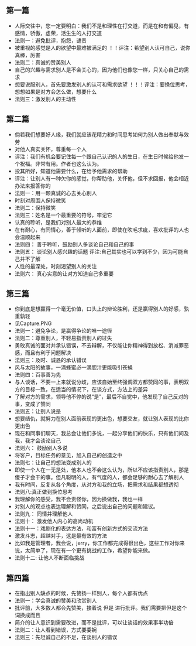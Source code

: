 ## 第一篇
* 人际交往中，您一定要明白：我们不是和理性在打交道，而是在和有偏见，有感情，骄傲，虚荣，活生生的人打交道
* 法则一：避免批评，抱怨，谴责
* 被重视的感觉是人的欲望中最难被满足的  ！！评注：希望别人认可自己，说你真棒，厉害
* 法则二：真诚的赞美别人
* 自己的兴趣与需求别人是不会关心的，因为他们也像您一样，只关心自己的需求
* 想要说服别人，首先要激发别人的认可和需求欲望   ！！！评注：要换位思考，想想如果是对方会怎么做，想要什么
* 法则三：激发别人的主动性
## 第二篇
* 倘若我们想要好人缘，我们就应该花精力和时间思考如何为别人做出奉献与效劳
* 对他人真实关怀，尊重每一个人
* 评注：我们有机会要记住每一个跟自己认识的人的生日，在生日时候给他发一个祝福。非常有用。作者也这么认为。
* 投其所好，知道他需要什么，在给予他需求的帮助
* 评注：让别人有一种欠你的感觉，你帮助他，关怀他，但不求回报，他会相近办法来报答你的
* 法则一：用一颗真诚的心去关心别人
* 时刻对周围人保持微笑
* 法则二：保持微笑
* 法则三：姓名是一个最重要的符号，牢记它
* 认真的聆听，是我们对别人最大的恭维
* 在有耐心，有同情心，善于倾听的人面前，即使在吹毛求疵，喜欢批评的人也会温顺起来
* 法则四： 善于聆听，鼓励别人多谈论自己和自己的事
* 法则五： 谈论别人感兴趣的话题  评注:自己其实也可以学到不少，因为可能自己并不了解
* 人性的最深处，时刻渴望别人的关注
* 法则六： 真心实意的让对方知道自己多重要
## 第三篇
* 你到底是想赢得一个毫无价值，口头上的辩论胜利，还是赢得别人的好感，孰重孰轻
* 见Capture.PNG
* 法则一：避免争论，是赢得争论的唯一途径
* 法则二：尊重别人，不轻易指责别人的过失
* 勇敢真诚的面对并承认错误，不去辩解，不仅能让你精神得到放松、消减罪恶感，而且有利于问题解决
* 法则三：及时、诚恳的承认错误
* 风与太阳的故事，一滴蜂蜜必一滴胆汁更能吸引苍蝇
* 法则四：百事善为先
* 与人谈话，不要一上来就说分歧，应该自始至终强调双方都赞同的事，表明双方的目标一致，在适当的情况下，在谈方式，方法上的差异
* 了解对方的需求，领导他不停的说“是”，最后不自觉中，他发现了自己反对的事，变成了赞同
* 法则五：让别人说是
* 想要结仇，就努力在别人面前表现的更出色，想要交友，就让别人表现的比你更出色
* 现在和同事们聊天，我总会让他们多说，一起分享他们的快乐，只有他们问及我，我才会谈论自己
* 法则六： 鼓励别人多说
* 将客户，目标任务的意见，加入自己的创造之中
* 法则七：让自己的想法变成别人的
* 即使一个人在一无是处，他本人也不会这么认为，所以不应该指责别人，那是傻子才会干的事。但凡聪明的人，有气度的人，都会足够的耐心去了解别人
* 我有时间，反复从各个角度，从对方和我的立场，把需求和结果都想透彻
* 法则八:真正做到换位思考
* 我理解你的感受，我不会责怪你，因为换做我，我也一样
* 对别人的观点也表达理解和赞同，之后说出自己的问题和建议。
* 法则九： 同情并理解他人
* 法则十： 激发他人内心的高尚动机
* 法则十一：戏剧化的表达方法，和富有创新方式的交流方法
* 激发斗志，超越对手，这是最有效的方法
* 比如我是管理者，我会说，jerry，你工作都完成得很出色，这些工作对你来说，太简单了，现在有一个更有挑战的工作，希望你能来做。
* 法则十二: 让他人不断面临挑战
## 第四篇
* 在指出别人缺点的时候，先赞扬一样别人，每个人都有优点
* 法则一：学会真诚的赞美和欣赏别人
* 批评前，大多数人都会先赞美，接着说 但是 进行批评。我们需要把但是这个词换成而且
* 简介的让人意识到需要改进，而不是批评，可以让谈话的效果事半功倍
* 法则二：让人看到错误，方式要委婉
* 法则三：先坦诚自己的不足，在谈别人的错误


